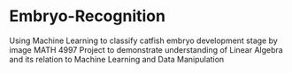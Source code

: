 # Embryo-Recognition
Using Machine Learning to classify catfish embryo development stage by image
MATH 4997 Project to demonstrate understanding of Linear Algebra and its relation to Machine Learning and Data Manipulation
